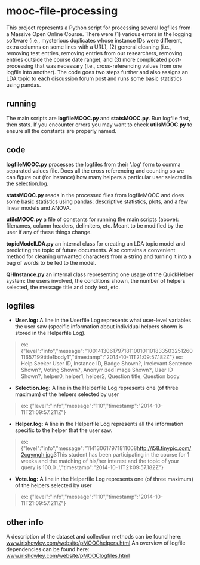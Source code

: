 # mooc-file-processing
This project represents a Python script for processing several logfiles from a Massive Open Online Course.
There were (1) various errors in the logging software (i.e., mysterious duplicates whose instance IDs were different, extra columns on some lines with a URL), (2) general cleaning (i.e., removing test entries, removing entries from our researchers, removing entries outside the course date range), and (3) more complicated post-processing that was necessary (i.e., cross-referencing values from one logfile into another). The code goes two steps further and also assigns an LDA topic to each discussion forum post and runs some basic statistics using pandas.

## running
The main scripts are **logfileMOOC.py** and **statsMOOC.py**. Run logfile first, then stats. If you encounter errors you may want to check **utilsMOOC.py** to ensure all the constants are properly named.

## code
**logfileMOOC.py** processes the logfiles from their '.log' form to comma separated values file. Does all the cross referencing and counting so we can figure out (for instance) how many helpers a particular user selected in the selection.log.

**statsMOOC.py** reads in the processed files from logfileMOOC and does some basic statistics using pandas: descriptive statistics, plots, and a few linear models and ANOVA.

**utilsMOOC.py** a file of constants for running the main scripts (above): filenames, column headers, delimiters, etc. Meant to be modified by the user if any of these things change.

**topicModelLDA.py** an internal class for creating an LDA topic model and predicting the topic of future documents. Also contains a convenient method for cleaning unwanted characters from a string and turning it into a bag of words to be fed to the model.

**QHInstance.py** an internal class representing one usage of the QuickHelper system: the users involved, the conditions shown, the number of helpers selected, the message title and body text, etc.

## logfiles
- **User.log:** A line in the Userfile Log represents what user-level variables the user saw (specific information about individual helpers shown is stored in the Helperfile Log).
> ex: {"level":"info","message":"<DELIMITER>100<DELIMITER>1413061797181100<DELIMITER>1<DELIMITER>0<DELIMITER>1<DELIMITER>1<DELIMITER>0<DELIMITER>1833503<DELIMITER>2512601<DELIMITER>1657199<DELIMITER>title1<DELIMITER>body1<DELIMITER>","timestamp":"2014-10-11T21:09:57.182Z"}
> ex: Help Seeker User ID, Instance ID, Badge Shown?, Irrelevant Sentence Shown?, Voting Shown?, Anonymized Image Shown?, User ID Shown?, helper0, helper1, helper2, Question title, Question body
- **Selection.log:** A line in the Helperfile Log represents one (of three maximum) of the helpers selected by user
> ex: {"level":"info","message":"<DELIMITER>11<DELIMITER>0<DELIMITER>","timestamp":"2014-10-11T21:09:57.211Z"}
- **Helper.log:** A line in the Helperfile Log represents all the information specific to the helper that the user saw.
> ex: {"level":"info","message":"<DELIMITER>1<DELIMITER>1413061797181100<DELIMITER>8<DELIMITER>http://i58.tinypic.com/2cgymgh.jpg<DELIMITER>3<DELIMITER>This student has been participating in the course for 1 weeks and the matching of his/her interest and the topic of your query is 100.0 .<DELIMITER>","timestamp":"2014-10-11T21:09:57.182Z"}
- **Vote.log:** A line in the Helperfile Log represents one (of three maximum) of the helpers selected by user
> ex: {"level":"info","message":"<DELIMITER>11<DELIMITER>0<DELIMITER>","timestamp":"2014-10-11T21:09:57.211Z"}

## other info
A description of the dataset and collection methods can be found here: www.irishowley.com/website/pMOOChelpers.html
An overview of logfile dependencies can be found here: www.irishowley.com/website/pMOOClogfiles.html

